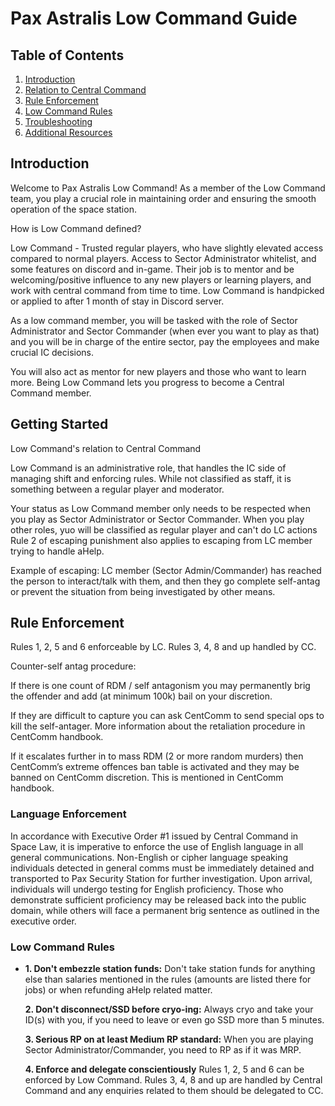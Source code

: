 # Pax Astralis Low Command Guide

## Table of Contents
1. [Introduction](#introduction)
2. [Relation to Central Command](#relation-cc)
3. [Rule Enforcement](#rule-enforcement)
4. [Low Command Rules](#lc-rules)
5. [Troubleshooting](#troubleshooting)
6. [Additional Resources](#additional-resources)

## Introduction <a name="introduction"></a>

Welcome to Pax Astralis Low Command! As a member of the Low Command team, you play a crucial role in maintaining order and ensuring the smooth operation of the space station.

 How is Low Command defined?

Low Command - Trusted regular players, who have slightly elevated access compared to normal players. Access to Sector Administrator whitelist, and some features on discord and in-game. Their job is to mentor and be welcoming/positive influence to any new players or learning players, and work with central command from time to time. Low Command is handpicked or applied to after 1 month of stay in Discord server.

As a low command member, you will be tasked with the role of Sector Administrator and Sector Commander (when ever you want to play as that) and you will be in charge of the entire sector, pay the employees and make crucial IC decisions.

You will also act as mentor for new players and those who want to learn more. Being Low Command lets you progress to become a Central Command member.

## Getting Started <a name="relation-cc"></a>

Low Command's relation to Central Command

Low Command is an administrative role, that handles the IC side of managing shift and enforcing rules. While not classified as staff, it is something between a regular player and moderator. 

Your status as Low Command member only needs to be respected when you play as Sector Administrator or Sector Commander. When you play other roles, yuo will be classified as regular player and can't do LC actions Rule 2 of escaping punishment also applies to escaping from LC member trying to handle aHelp.

Example of escaping: LC member (Sector Admin/Commander) has reached the person to interact/talk with them, and then they go complete self-antag or prevent the situation from being investigated by other means.

## Rule Enforcement <a name="rule-enforcement"></a>

Rules 1, 2, 5 and 6 enforceable by LC. Rules 3, 4, 8 and up handled by CC.

Counter-self antag procedure:

If there is one count of RDM / self antagonism you may permanently brig the offender and add (at minimum 100k) bail on your discretion.

If they are difficult to capture you can ask CentComm to send special ops to kill the self-antager. More information about the retaliation procedure in CentComm handbook.

If it escalates further in to mass RDM (2 or more random murders) then CentComm’s extreme offences ban table is activated and they may be banned on CentComm discretion. This is mentioned in CentComm handbook. 

### Language Enforcement

In accordance with Executive Order #1 issued by Central Command in Space Law, it is imperative to enforce the use of English language in all general communications. Non-English or cipher language speaking individuals detected in general comms must be immediately detained and transported to Pax Security Station for further investigation. Upon arrival, individuals will undergo testing for English proficiency. Those who demonstrate sufficient proficiency may be released back into the public domain, while others will face a permanent brig sentence as outlined in the executive order.


### Low Command Rules <a name="lc-rules"></a>

- **1. Don't embezzle station funds:** Don't take station funds for anything else than salaries mentioned in the rules (amounts are listed there for jobs) or when refunding aHelp related matter.

  **2. Don't disconnect/SSD before cryo-ing:** Always cryo and take your ID(s) with you, if you need to leave or even go SSD more than 5 minutes.

  **3. Serious RP  on at least Medium RP standard:** When you are playing Sector Administrator/Commander, you need to RP as if it was MRP. 

  **4. Enforce and delegate conscientiously** Rules 1, 2, 5 and 6 can be enforced by Low Command. Rules 3, 4, 8 and up are handled by Central Command and any enquiries related to them should be delegated to CC. 

